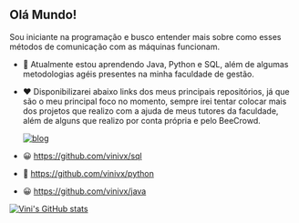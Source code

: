## Olá Mundo!
Sou iniciante na programação e busco entender mais sobre como esses métodos de comunicação com as máquinas funcionam.
- 🌱 Atualmente estou aprendendo Java, Python e SQL, além de algumas metodologias agéis presentes na minha faculdade de gestão.
- ❤️ Disponibilizarei abaixo links dos meus principais repositórios, já que são o meu principal foco no momento, sempre irei tentar colocar mais dos projetos que realizo com a ajuda de meus tutores da faculdade, além de alguns que realizo por conta própria e pelo BeeCrowd.


   [![blog](https://img.shields.io/badge/LinkedIn-0077B5?style=for-the-badge&logo=linkedin&logoColor=white)](www.linkedin.com/in/vinicius-verdiano-5b404b1a3utm_source=share&utm_campaign=share_via&utm_content=profile&utm_medium=android_app)
  

 
- 😀 https://github.com/vinivx/sql
- 🤔 https://github.com/vinivx/python
- 😀 https://github.com/vinivx/java
  
[![Vini's GitHub stats](https://github-readme-stats.vercel.app/api?username=vinivx)](https://github.com/vinivx/github-readme-stats)

